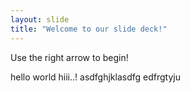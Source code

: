 ```yaml
---
layout: slide
title: "Welcome to our slide deck!"
---
```


Use the right arrow to begin!


hello world hiii..!
asdfghjklasdfg
edfrgtyju
